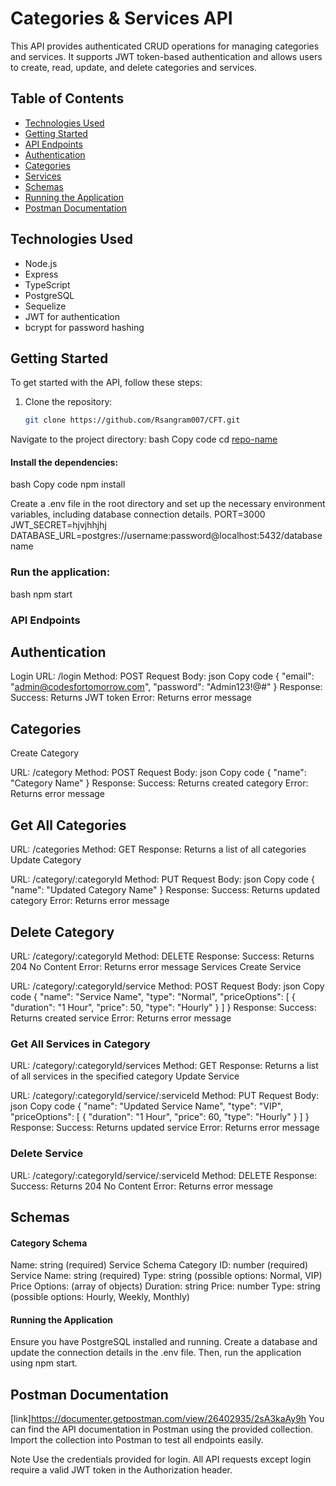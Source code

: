# Categories & Services API

This API provides authenticated CRUD operations for managing categories and services. It supports JWT token-based authentication and allows users to create, read, update, and delete categories and services.

## Table of Contents

- [Technologies Used](#technologies-used)
- [Getting Started](#getting-started)
- [API Endpoints](#api-endpoints)
- [Authentication](#authentication)
- [Categories](#categories)
- [Services](#services)
- [Schemas](#schemas)
- [Running the Application](#running-the-application)
- [Postman Documentation](#postman-documentation)

## Technologies Used

- Node.js
- Express
- TypeScript
- PostgreSQL
- Sequelize
- JWT for authentication
- bcrypt for password hashing

## Getting Started

To get started with the API, follow these steps:

1. Clone the repository:
   ```bash
   git clone https://github.com/Rsangram007/CFT.git

Navigate to the project directory:
bash
Copy code
cd [repo-name](https://github.com/Rsangram007/CFT.git)

#### Install the dependencies:
bash
Copy code
npm install

Create a .env file in the root directory and set up the necessary environment variables, including database connection details.
PORT=3000
JWT_SECRET=hjvjhhjhj
DATABASE_URL=postgres://username:password@localhost:5432/databasename

### Run the application:
bash
npm start

### API Endpoints
## Authentication
Login
URL: /login
Method: POST
Request Body:
json
Copy code
{
  "email": "admin@codesfortomorrow.com",
  "password": "Admin123!@#"
}
Response:
Success: Returns JWT token
Error: Returns error message

## Categories
Create Category

URL: /category
Method: POST
Request Body:
json
Copy code
{
  "name": "Category Name"
}
Response:
Success: Returns created category
Error: Returns error message
## Get All Categories

URL: /categories
Method: GET
Response: Returns a list of all categories
Update Category

URL: /category/:categoryId
Method: PUT
Request Body:
json
Copy code
{
  "name": "Updated Category Name"
}
Response:
Success: Returns updated category
Error: Returns error message

## Delete Category
URL: /category/:categoryId
Method: DELETE
Response:
Success: Returns 204 No Content
Error: Returns error message
Services
Create Service

URL: /category/:categoryId/service
Method: POST
Request Body:
json
Copy code
{
  "name": "Service Name",
  "type": "Normal",
  "priceOptions": [
    {
      "duration": "1 Hour",
      "price": 50,
      "type": "Hourly"
    }
  ]
}
Response:
Success: Returns created service
Error: Returns error message

### Get All Services in Category
URL: /category/:categoryId/services
Method: GET
Response: Returns a list of all services in the specified category
Update Service

URL: /category/:categoryId/service/:serviceId
Method: PUT
Request Body:
json
Copy code
{
  "name": "Updated Service Name",
  "type": "VIP",
  "priceOptions": [
    {
      "duration": "1 Hour",
      "price": 60,
      "type": "Hourly"
    }
  ]
}
Response:
Success: Returns updated service
Error: Returns error message

### Delete Service
URL: /category/:categoryId/service/:serviceId
Method: DELETE
Response:
Success: Returns 204 No Content
Error: Returns error message

## Schemas
#### Category Schema
Name: string (required)
Service Schema
Category ID: number (required)
Service Name: string (required)
Type: string (possible options: Normal, VIP)
Price Options: (array of objects)
Duration: string
Price: number
Type: string (possible options: Hourly, Weekly, Monthly)

#### Running the Application
Ensure you have PostgreSQL installed and running. Create a database and update the connection details in the .env file. Then, run the application using npm start.

## Postman Documentation 
  [link]https://documenter.getpostman.com/view/26402935/2sA3kaAy9h
You can find the API documentation in Postman using the provided collection. Import the collection into Postman to test all endpoints easily.

Note
Use the credentials provided for login.
All API requests except login require a valid JWT token in the Authorization header.



